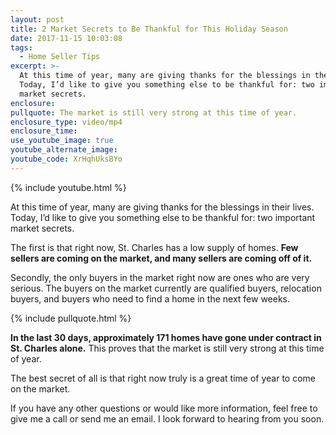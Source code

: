 ```yaml
---
layout: post
title: 2 Market Secrets to Be Thankful for This Holiday Season
date: 2017-11-15 10:03:08
tags:
  - Home Seller Tips
excerpt: >-
  At this time of year, many are giving thanks for the blessings in their lives.
  Today, I’d like to give you something else to be thankful for: two important
  market secrets.
enclosure:
pullquote: The market is still very strong at this time of year.
enclosure_type: video/mp4
enclosure_time:
use_youtube_image: true
youtube_alternate_image:
youtube_code: XrHqhUksBYo
---
```



{% include youtube.html %}

At this time of year, many are giving thanks for the blessings in their lives. Today, I’d like to give you something else to be thankful for: two important market secrets.

The first is that right now, St. Charles has a low supply of homes. **Few sellers are coming on the market, and many sellers are coming off of it.**

Secondly, the only buyers in the market right now are ones who are very serious. The buyers on the market currently are qualified buyers, relocation buyers, and buyers who need to find a home in the next few weeks.

{% include pullquote.html %}

**In the last 30 days, approximately 171 homes have gone under contract in St. Charles alone.** This proves that the market is still very strong at this time of year.

The best secret of all is that right now truly is a great time of year to come on the market.

If you have any other questions or would like more information, feel free to give me a call or send me an email. I look forward to hearing from you soon.